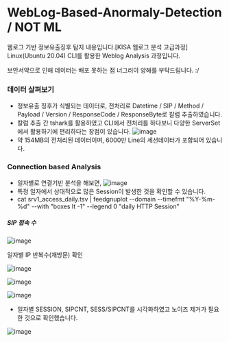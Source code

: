 # WebLog-Based-Anormaly-Detection / NOT ML
웹로그 기반 정보유출징후 탐지 내용입니다.[KISA 웹로그 분석 고급과정]
Linux(Ubuntu 20.04) CLI를 활용한 Weblog Analysis 과정입니다.

보안서약으로 인해 데이터는 배포 못하는 점 너그러이 양해를 부탁드림니다. :/

### 데이터 살펴보기
* 정보유출 징후가 식별되는 데이터로, 전처리로 Datetime / SIP / Method / Payload / Version / ResponseCode / ResponseByte로 칼럼 추출하였습니다.
* 칼럼 추출 간 tshark를 활용하였고 CLI에서 전처리를 하다보니 다양한 ServerSet에서 활용하기에 편리하다는 장점이 있습니다.
![image](https://user-images.githubusercontent.com/47383452/141668694-5991c6e0-7566-4828-a291-abfcffff3e0b.png)
* 약 154MB의 전처리된 데이터이며, 6000만 Line의 세선데이터가 포함되어 있습니다.

### Connection based Analysis
* 일자별로 연결기반 분석을 해보면,
![image](https://user-images.githubusercontent.com/47383452/141672002-7acd0782-50b1-4da8-b6be-506b44f55c1d.png)
* 특정 일자에서 상대적으로 많은 Session이 발생한 것을 확인할 수 있습니다.
* cat srv1_access_daily.tsv | feedgnuplot --domain --timefmt "%Y-%m-%d" --with "boxes lt -1" --legend 0 "daily HTTP Session"

##### SIP 접속 수
![image](https://user-images.githubusercontent.com/47383452/141672273-7fddfc6b-9c45-4e5f-9ef0-437679151439.png)

일자별 IP 반복수(재방문) 확인

![image](https://user-images.githubusercontent.com/47383452/141672287-d6a13606-2c26-44a2-9ed2-a974a88a8d07.png)

![image](https://user-images.githubusercontent.com/47383452/141672674-3cb289d2-6fb3-4851-81da-1441f5cfad89.png)

![image](https://user-images.githubusercontent.com/47383452/141672741-1270a547-21c6-4872-bc84-44a46381944b.png)
* 일자별 SESSION, SIPCNT, SESS/SIPCNT를 시각화하였고 노이즈 제거가 필요한 것으로 확인했습니다.

![image](https://user-images.githubusercontent.com/47383452/141672840-f86d0f38-ac9a-4db7-b752-2ab8238d5ca0.png)

#
